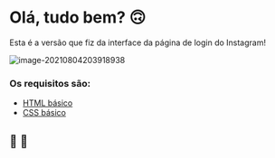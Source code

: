 # Olá, tudo bem? 🙃

Esta é a versão que fiz da interface da página de login do Instagram! 

![image-20210804203918938](C:\Users\lenara.ventura\AppData\Roaming\Typora\typora-user-images\image-20210804203918938.png)

### Os requisitos são:

* [HTML básico](https://www.w3schools.com/html/)
* [CSS básico](https://developer.mozilla.org/pt-BR/docs/Web/CSS)

## 🚀 🚀

